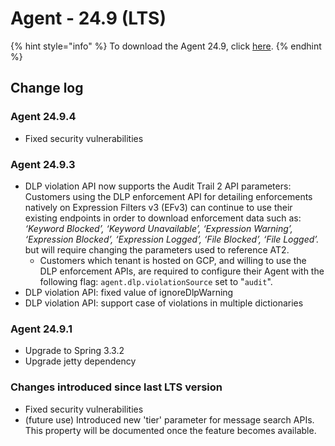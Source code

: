 # Agent - 24.9 (LTS)

{% hint style="info" %}
To download the Agent 24.9, click [here](https://static.symphony.com/agent/agent-24.9.4.zip).
{% endhint %}

## Change log

### Agent 24.9.4

* Fixed security vulnerabilities

### Agent 24.9.3

* DLP violation API now supports the Audit Trail 2 API parameters: Customers using the DLP enforcement API for detailing enforcements natively on Expression Filters v3 (EFv3) can continue to use their existing endpoints in order to download enforcement data such as: _‘Keyword Blocked’, ‘Keyword Unavailable’, ‘Expression Warning’, ‘Expression Blocked’, ‘Expression Logged’, ‘File Blocked’, ‘File Logged’._ but will require changing the parameters used to reference AT2.&#x20;
  * Customers which tenant is hosted on GCP, and willing to use the DLP enforcement APIs, are required to configure their Agent with the following flag: `agent.dlp.violationSource` set to "`audit`".&#x20;
* DLP violation API: fixed value of ignoreDlpWarning
* DLP violation API: support case of violations in multiple dictionaries

### Agent 24.9.1

* Upgrade to Spring 3.3.2
* Upgrade jetty dependency

### Changes introduced since last LTS version

* Fixed security vulnerabilities
* (future use) Introduced new 'tier' parameter for message search APIs. This property will be documented once the feature becomes available.
